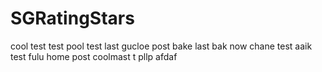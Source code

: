 # SGRatingStars

cool
test
test
pool
test
last
gucloe
post
bake
last
bak
now
chane
test
aaik
test
fulu
home
post
coolmast
t
pllp
afdaf
